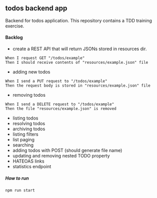 ## todos backend app

Backend for todos application. This repository contains a TDD training exercise. 

#### Backlog

- create a REST API that will return JSONs stored in resources dir. 

```gherkin    
When I request GET "/todos/example"
Then I should receive contents of "resources/example.json" file
```

- adding new todos

```gherkin
When I send a PUT request to "/todos/example"
Then the request body is stored in "resources/example.json" file
```
- removing todos

```gherkin
When I send a DELETE request to "/todos/example"
Then the file "resources/example.json" is removed
```

- listing todos
- resolving todos
- archiving todos
- listing filters
- list paging
- searching
- adding todos with POST (should generate file name)
- updating and removing nested TODO property
- HATEOAS links
- statistics endpoint



##### How to run

```bash
npm run start
```

